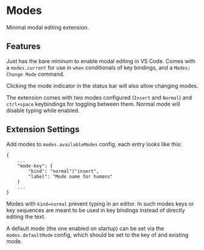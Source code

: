 # Modes

Minimal modal editing extension.

## Features

Just has the bare mininum to enable modal editing in VS Code.  Comes with
a `modes.current` for use in `when` conditionals of key bindings, and
a `Modes: Change Mode` command.

Clicking the mode indicator in the status bar will also allow changing
modes.

The extension comes with two modes configured (`Insert` and `Normal`)
and `ctrl+space` keybindings for toggling between them.  Normal mode
will disable typing while enabled.

## Extension Settings

Add modes to `modes.availableModes` config, each entry looks like this:

```
{
    ...
    "mode-key": {
        "kind": "normal"|"insert",
        "label": "Mode name for humans"
    }
    ...
}
```

Modes with `kind=normal` prevent typing in an editor.  In such modes keys
or key sequences are meant to be used in key bindings instead of directly
editing the text.

A default mode (the one enabled on startup) can be set via the
`modes.defaultMode` config, which should be set to the key of
and existing mode.